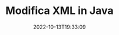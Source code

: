 ---
############################# Static ############################
layout: "auto-gen-editor"
date: 2022-10-13T19:33:09
draft: false
otherformats: doc docx docm dotx xls xlsx xlsm ppt pptx pptm mobi epub html mhtml txt csv rtf odt msg eml

############################# Head ############################
head_title: "Editor XML: modifica XML in Java"
head_description: "Come modificare XML in Java utilizzando poche righe di codice? Usa le API di elaborazione dei documenti di GroupDocs per modificare, aggiornare e salvare oltre 30 formati di file."

############################# Header ############################
title: "Modifica XML in Java"
description: "Modifica XML efficace e affidabile utilizzando GroupDocs.Editor lato server per API Java, senza l'uso di software come Microsoft o Open Office."
bg_image: "https://cms.admin.containerize.com/templates/aspose/App_Themes/V3/images/bg/header1.png"
bg_overlay: false
button:
    enable: true
    icon: "fas fa-arrow-down"
    label: "Scarica la prova gratuita"
    link: "https://downloads.groupdocs.com/editor/java"

############################# SubMenu ############################
submenu:
    enable: true

    left:
        img_alt: "GroupDocs.Editor for Java"
        image: "https://cms.admin.containerize.com/templates/groupdocs/images/product-logos/90x90-noborder/groupdocs-editor-java.png"
        product: "GroupDocs.Editor"
        platform: "Java"

    middle:
        button:

            # button loop
            - link: "https://apireference.groupdocs.com/editor/java"
              text: "Riferimento API"

            # button loop
            - link: "https://github.com/groupdocs-editor"
              text: "Esempi di codice"

            # button loop
            - link: "https://products.groupdocs.app/editor/family"
              text: "Dimostrazioni dal vivo"

            # button loop
            - link: "https://purchase.groupdocs.com/pricing/editor/java"
              text: "Prezzo"

    right:
        link_download: "https://downloads.groupdocs.com/editor"
        link_learn: "https://docs.groupdocs.com/editor/java"
        link_buy: "https://purchase.groupdocs.com"

############################# About ############################
about:
    enable: true
    title: "Informazioni sull'API GroupDocs.Editor for Java"
    content: |
        L'API [GroupDocs.Editor for Java](/it/editor/java/) è la scelta giusta per modificare documenti e presentazioni Microsoft Word, Excel, PowerPoint, Open Office. GroupDocs.Editor è un'API standalone adatta per sistemi lato server e back-end in cui sono richieste prestazioni elevate. Non dipende da alcun software come Microsoft o Open Office.

############################# Steps ############################
steps:
    enable: true
    title_left: "Passaggi per modificare XML in Java"
    content_left: |
        [GroupDocs.Editor for Java](/it/editor/java/) fornisce agli sviluppatori un modo semplice e diretto per modificare i file XML utilizzando poche righe di codice.
        * Crea un'istanza della classe `Editor` con percorso file obbligatorio o flusso di byte e carica il file XML
        * Crea e imposta l'istanza della classe `TextEditOptions` per il formato file XML
        * Chiama il metodo `Editor.Edit()` e ottieni il documento XML in formato HTML facilmente modificabile con qualsiasi editor WYSIWYG.
        * Chiama il metodo `Editor.Save()` e salva il file XML modificato usando la classe `TextSaveOptions`

        
    title_right: "Requisiti di sistema"
    content_right: |
        È possibile eseguire una modifica di base del documento con le API GroupDocs.Editor for Java implementando alcuni semplici passaggi. Le nostre API sono supportate su tutte le principali piattaforme e sistemi operativi. Prima di eseguire il codice seguente, assicurati di avere i seguenti prerequisiti installati sul tuo sistema.

        * Sistemi operativi: Microsoft Windows, Linux, MacOS
        * Ambienti di sviluppo: NetBeans, IntelliJ IDEA, Eclipse
        * Quadri: Java 7 (1.7) and above
        * Ottieni l'ultima versione di GroupDocs.Editor for Java scaricata da [Maven](https://repository.groupdocs.com/editor/)
        
    code: |        
        ```java
        // Load the XML file into Editor
        Editor editor = new Editor("source.xml");

        // Create and adjust the XML edit options
        TextEditOptions editOptions = new TextEditOptions();
        
        // Open input XML document for edit — obtain an intermediate document, that can be edited
        EditableDocument beforeEdit = editor.edit(editOptions);

        // Grab XML document content and associated resources from editable document
        string content = beforeEdit.getEmbeddedHtml();

        // Send the content to WYSIWYG-editor, edit it there, and send edited content back to the server-side
        // This step simulates a such operation
        string updatedContent = content.replace("text", "Edited text");

        // Grab edited content and resources from WYSIWYG-editor and create a new EditableDocument instance from it
        EditableDocument afterEdit = EditableDocument.fromMarkup(updatedContent, null);

        // Create and adjust the save options
        TextSaveOptions saveOptions = new TextSaveOptions();

        // Save edited XML document to the file
        editor.save(afterEdit, "edited.xml", saveOptions);
        ```
        
############################# Demos ############################
demos:
    enable: true
    title: "XML Editor Demo live"
    content: |
        Modifica XML in questo momento visitando il sito web [GroupDocs.Editor Live Demos](https://products.groupdocs.app/editor/family).
        La demo dal vivo ha i seguenti vantaggi
        
############################# More Formats ############################
more_formats:
    enable: true
    title: "Altri editor supportati"
    content: |
        Puoi anche modificare altri formati di file. Si prega di consultare l'elenco completo di seguito.


############################# Back to top ###############################
back_to_top:
    enable: true
---
